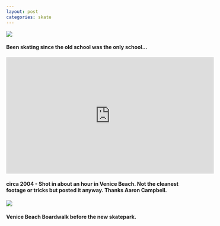 ```yaml
---
layout: post
categories: skate
---
```

<img src="{{ site.baseurl }}/images/skate3.jpg" class="fit image">

#### Been skating since the old school was the only school...

<iframe width="560" height="315" src="https://www.youtube.com/embed/iazhZ9uhPEA?autoplay=1" frameborder="0" allowfullscreen></iframe>

#### circa 2004 - Shot in about an hour in Venice Beach.  Not the cleanest footage or tricks but posted it anyway.  Thanks Aaron Campbell.

<img src="{{ site.baseurl }}/images/rSkate1.jpg" class="fit image">

#### Venice Beach Boardwalk before the new skatepark.



